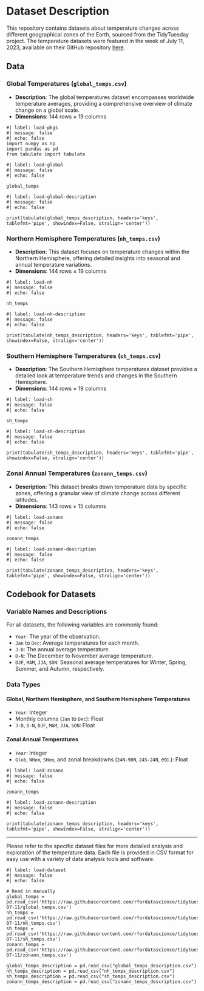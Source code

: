 # Dataset Description

This repository contains datasets about temperature changes across different geographical zones of the Earth, sourced from the TidyTuesday project. The temperature datasets were featured in the week of July 11, 2023, available on their GitHub repository [here](https://github.com/rfordatascience/tidytuesday/tree/master/data/2023/2023-07-11).

## Data

### Global Temperatures (`global_temps.csv`)

- **Description**: The global temperatures dataset encompasses worldwide temperature averages, providing a comprehensive overview of climate change on a global scale.
- **Dimensions**: 144 rows × 19 columns


```{python}
#| label: load-pkgs
#| message: false
#| echo: false
import numpy as np
import pandas as pd
from tabulate import tabulate
```


```{python}
#| label: load-global
#| message: false
#| echo: false

global_temps

```

```{python}
#| label: load-global-description
#| message: false
#| echo: false

print(tabulate(global_temps_description, headers='keys', tablefmt='pipe', showindex=False, stralign='center'))

```





### Northern Hemisphere Temperatures (`nh_temps.csv`)

- **Description**: This dataset focuses on temperature changes within the Northern Hemisphere, offering detailed insights into seasonal and annual temperature variations.
- **Dimensions**: 144 rows × 19 columns

```{python}
#| label: load-nh
#| message: false
#| echo: false

nh_temps

```

```{python}
#| label: load-nh-description
#| message: false
#| echo: false

print(tabulate(nh_temps_description, headers='keys', tablefmt='pipe', showindex=False, stralign='center'))

```


### Southern Hemisphere Temperatures (`sh_temps.csv`)

- **Description**: The Southern Hemisphere temperatures dataset provides a detailed look at temperature trends and changes in the Southern Hemisphere.
- **Dimensions**: 144 rows × 19 columns

```{python}
#| label: load-sh
#| message: false
#| echo: false

sh_temps

```

```{python}
#| label: load-sh-description
#| message: false
#| echo: false

print(tabulate(sh_temps_description, headers='keys', tablefmt='pipe', showindex=False, stralign='center'))

```


### Zonal Annual Temperatures (`zonann_temps.csv`)

- **Description**: This dataset breaks down temperature data by specific zones, offering a granular view of climate change across different latitudes.
- **Dimensions**: 143 rows × 15 columns


```{python}
#| label: load-zonann
#| message: false
#| echo: false

zonann_temps

```

```{python}
#| label: load-zonann-description
#| message: false
#| echo: false

print(tabulate(zonann_temps_description, headers='keys', tablefmt='pipe', showindex=False, stralign='center'))

```



## Codebook for Datasets

### Variable Names and Descriptions

For all datasets, the following variables are commonly found:

- `Year`: The year of the observation.
- `Jan` to `Dec`: Average temperatures for each month.
- `J-D`: The annual average temperature.
- `D-N`: The December to November average temperature.
- `DJF`, `MAM`, `JJA`, `SON`: Seasonal average temperatures for Winter, Spring, Summer, and Autumn, respectively.

### Data Types

#### Global, Northern Hemisphere, and Southern Hemisphere Temperatures

- `Year`: Integer
- Monthly columns (`Jan` to `Dec`): Float
- `J-D`, `D-N`, `DJF`, `MAM`, `JJA`, `SON`: Float








#### Zonal Annual Temperatures

- `Year`: Integer
- `Glob`, `NHem`, `SHem`, and zonal breakdowns (`24N-90N`, `24S-24N`, etc.): Float

```{python}
#| label: load-zonann
#| message: false
#| echo: false

zonann_temps

```

```{python}
#| label: load-zonann-description
#| message: false
#| echo: false

print(tabulate(zonann_temps_description, headers='keys', tablefmt='pipe', showindex=False, stralign='center'))

```



---

Please refer to the specific dataset files for more detailed analysis and exploration of the temperature data. Each file is provided in CSV format for easy use with a variety of data analysis tools and software.


```{python}
#| label: load-dataset
#| message: false
#| echo: false

# Read in manually
global_temps = pd.read_csv('https://raw.githubusercontent.com/rfordatascience/tidytuesday/master/data/2023/2023-07-11/global_temps.csv')
nh_temps = pd.read_csv('https://raw.githubusercontent.com/rfordatascience/tidytuesday/master/data/2023/2023-07-11/nh_temps.csv')
sh_temps = pd.read_csv('https://raw.githubusercontent.com/rfordatascience/tidytuesday/master/data/2023/2023-07-11/sh_temps.csv')
zonann_temps = pd.read_csv('https://raw.githubusercontent.com/rfordatascience/tidytuesday/master/data/2023/2023-07-11/zonann_temps.csv')

global_temps_description = pd.read_csv("global_temps_description.csv")
nh_temps_description = pd.read_csv("nh_temps_description.csv")
sh_temps_description = pd.read_csv("sh_temps_description.csv")
zonann_temps_description = pd.read_csv("zonann_temps_description.csv")
```



